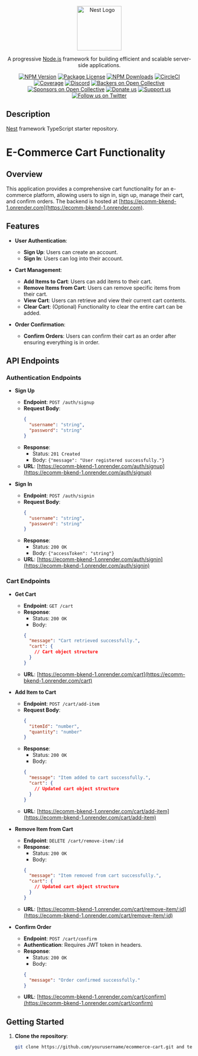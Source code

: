 <p align="center">
  <a href="http://nestjs.com/" target="blank"><img src="https://nestjs.com/img/logo-small.svg" width="120" alt="Nest Logo" /></a>
</p>

[circleci-image]: https://img.shields.io/circleci/build/github/nestjs/nest/master?token=abc123def456
[circleci-url]: https://circleci.com/gh/nestjs/nest

  <p align="center">A progressive <a href="http://nodejs.org" target="_blank">Node.js</a> framework for building efficient and scalable server-side applications.</p>
    <p align="center">
<a href="https://www.npmjs.com/~nestjscore" target="_blank"><img src="https://img.shields.io/npm/v/@nestjs/core.svg" alt="NPM Version" /></a>
<a href="https://www.npmjs.com/~nestjscore" target="_blank"><img src="https://img.shields.io/npm/l/@nestjs/core.svg" alt="Package License" /></a>
<a href="https://www.npmjs.com/~nestjscore" target="_blank"><img src="https://img.shields.io/npm/dm/@nestjs/common.svg" alt="NPM Downloads" /></a>
<a href="https://circleci.com/gh/nestjs/nest" target="_blank"><img src="https://img.shields.io/circleci/build/github/nestjs/nest/master" alt="CircleCI" /></a>
<a href="https://coveralls.io/github/nestjs/nest?branch=master" target="_blank"><img src="https://coveralls.io/repos/github/nestjs/nest/badge.svg?branch=master#9" alt="Coverage" /></a>
<a href="https://discord.gg/G7Qnnhy" target="_blank"><img src="https://img.shields.io/badge/discord-online-brightgreen.svg" alt="Discord"/></a>
<a href="https://opencollective.com/nest#backer" target="_blank"><img src="https://opencollective.com/nest/backers/badge.svg" alt="Backers on Open Collective" /></a>
<a href="https://opencollective.com/nest#sponsor" target="_blank"><img src="https://opencollective.com/nest/sponsors/badge.svg" alt="Sponsors on Open Collective" /></a>
  <a href="https://paypal.me/kamilmysliwiec" target="_blank"><img src="https://img.shields.io/badge/Donate-PayPal-ff3f59.svg" alt="Donate us"/></a>
    <a href="https://opencollective.com/nest#sponsor"  target="_blank"><img src="https://img.shields.io/badge/Support%20us-Open%20Collective-41B883.svg" alt="Support us"></a>
  <a href="https://twitter.com/nestframework" target="_blank"><img src="https://img.shields.io/twitter/follow/nestframework.svg?style=social&label=Follow" alt="Follow us on Twitter"></a>
</p>
  <!--[![Backers on Open Collective](https://opencollective.com/nest/backers/badge.svg)](https://opencollective.com/nest#backer)
  [![Sponsors on Open Collective](https://opencollective.com/nest/sponsors/badge.svg)](https://opencollective.com/nest#sponsor)-->

## Description

[Nest](https://github.com/nestjs/nest) framework TypeScript starter repository.

# E-Commerce Cart Functionality

## Overview

This application provides a comprehensive cart functionality for an e-commerce platform, allowing users to sign in, sign up, manage their cart, and confirm orders. The backend is hosted at [https://ecomm-bkend-1.onrender.com](https://ecomm-bkend-1.onrender.com).

## Features

- **User Authentication**:
  - **Sign Up**: Users can create an account.
  - **Sign In**: Users can log into their account.

- **Cart Management**:
  - **Add Items to Cart**: Users can add items to their cart.
  - **Remove Items from Cart**: Users can remove specific items from their cart.
  - **View Cart**: Users can retrieve and view their current cart contents.
  - **Clear Cart**: (Optional) Functionality to clear the entire cart can be added.

- **Order Confirmation**:
  - **Confirm Orders**: Users can confirm their cart as an order after ensuring everything is in order.

## API Endpoints

### Authentication Endpoints

- **Sign Up**
  - **Endpoint**: `POST /auth/signup`
  - **Request Body**:
    ```json
    {
      "username": "string",
      "password": "string"
    }
    ```
  - **Response**: 
    - Status: `201 Created`
    - Body: `{"message": "User registered successfully."}`
  - **URL**: [https://ecomm-bkend-1.onrender.com/auth/signup](https://ecomm-bkend-1.onrender.com/auth/signup)

- **Sign In**
  - **Endpoint**: `POST /auth/signin`
  - **Request Body**:
    ```json
    {
      "username": "string",
      "password": "string"
    }
    ```
  - **Response**: 
    - Status: `200 OK`
    - Body: `{"accessToken": "string"}`
  - **URL**: [https://ecomm-bkend-1.onrender.com/auth/signin](https://ecomm-bkend-1.onrender.com/auth/signin)

### Cart Endpoints

- **Get Cart**
  - **Endpoint**: `GET /cart`
  - **Response**: 
    - Status: `200 OK`
    - Body: 
    ```json
    {
      "message": "Cart retrieved successfully.",
      "cart": {
        // Cart object structure
      }
    }
    ```
  - **URL**: [https://ecomm-bkend-1.onrender.com/cart](https://ecomm-bkend-1.onrender.com/cart)

- **Add Item to Cart**
  - **Endpoint**: `POST /cart/add-item`
  - **Request Body**:
    ```json
    {
      "itemId": "number",
      "quantity": "number"
    }
    ```
  - **Response**: 
    - Status: `200 OK`
    - Body: 
    ```json
    {
      "message": "Item added to cart successfully.",
      "cart": {
        // Updated cart object structure
      }
    }
    ```
  - **URL**: [https://ecomm-bkend-1.onrender.com/cart/add-item](https://ecomm-bkend-1.onrender.com/cart/add-item)

- **Remove Item from Cart**
  - **Endpoint**: `DELETE /cart/remove-item/:id`
  - **Response**: 
    - Status: `200 OK`
    - Body: 
    ```json
    {
      "message": "Item removed from cart successfully.",
      "cart": {
        // Updated cart object structure
      }
    }
    ```
  - **URL**: [https://ecomm-bkend-1.onrender.com/cart/remove-item/:id](https://ecomm-bkend-1.onrender.com/cart/remove-item/:id)

- **Confirm Order**
  - **Endpoint**: `POST /cart/confirm`
  - **Authentication**: Requires JWT token in headers.
  - **Response**: 
    - Status: `200 OK`
    - Body: 
    ```json
    {
      "message": "Order confirmed successfully."
    }
    ```
  - **URL**: [https://ecomm-bkend-1.onrender.com/cart/confirm](https://ecomm-bkend-1.onrender.com/cart/confirm)

## Getting Started

1. **Clone the repository**:
   ```bash
   git clone https://github.com/yourusername/ecommerce-cart.git and test in postman collection
